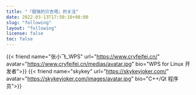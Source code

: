 ```yaml
---
title: "『倔强的贝吉塔』的关注"
date: 2022-03-13T17:50:10+08:00
slug: "following"
layout: "following"
license: false
toc: false
---
```

<!-- 此处为了正常演示添加反斜杠防止转译。 -->
{{< friend name="张小飞_WPS" url="https://www.cryfeifei.cn/" avatar="https://www.cryfeifei.cn/medias/avatar.jpg" bio="WPS for Linux 开发者">}}
{{< friend name="skykey" url="https://skykeyjoker.com/" avatar="https://skykeyjoker.com/images/avatar.jpg" bio="C++/Qt 程序员">}}

